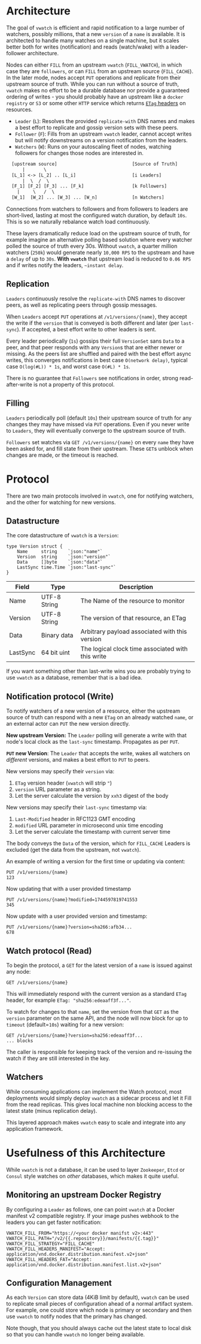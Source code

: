 # Architecture
The goal of `vwatch` is efficient and rapid notification to a large number of
watchers, possibly millions, that a new `version` of a `name` is available.
It is architected to handle many watches on a single machine, but it
scales better both for writes (notification) and reads (watch/wake) with a
leader-follower architecture.

Nodes can either `FILL` from an upstream `vwatch` (`FILL_VWATCH`), in which
case they are `followers`, or can `FILL` from an upstream source (`FILL_CACHE`).
In the later mode, nodes accept `PUT` operations and replicate from their
upstream source of truth. While you can run without a source of truth,
`vwatch` makes no effort to be a durable database nor provide a guaranteed
ordering of writes - you should probably have an upstream like a
`docker registry` or `S3` or some other `HTTP` service which returns
[`ETag` headers](https://en.wikipedia.org/wiki/HTTP_ETag) on resources.

* `Leader` (`L`): Resolves the provided `replicate-with` DNS names and makes a
  best effort to replicate and gossip version sets with these peers.
* `Follower` (`F`): Fills from an upstream `vwatch` leader, cannot accept
  writes but will notify downstreams on a version notification from the
  leaders.
* `Watchers` (`W`): Runs on your autoscaling fleet of nodes, watching followers
  for changes those nodes are interested in.

```txt
  [upstream source]                            [Source of Truth]
      |       \
  [L_1] <-> [L_2] .. [L_i]                     [i Leaders]
      |  \  /  \
  [F_1] [F_2] [F_3] ... [F_k]                  [k Followers]
    |     \   /  \
  [W_1]  [W_2] ... [W_3] ... [W_n]             [n Watchers]
```
Connections from watchers to followers and from followers to leaders are
short-lived, lasting at most the configured watch duration, by default `10s`.
This is so we naturally rebalance watch load continuously.

These layers dramatically reduce load on the upstream source of truth, for
example imagine an alternative polling based solution where every watcher
polled the source of truth every 30s. Without `vwatch`, a quarter million
watchers (`250k`) would generate nearly `10,000 RPS` to the upstream
and have a `delay` of up to `30s`. **With `vwatch`** that upstream load is
reduced to `0.06 RPS` and if writes notify the leaders, `~instant delay`.

## Replication
`Leaders` continuously resolve the `replicate-with` DNS names to discover
peers, as well as replicating peers through gossip messages.

When `Leaders` accept `PUT` operations at `/v1/versions/{name}`, they accept
the write if the `version` that is conveyed is both different and later
(per `last-sync`). If accepted, a best effort write to other leaders is sent.

Every leader periodically (`1s`) gossips their full `VersionSet` sans `Data` to
a peer, and that peer responds with any `Version`s that are either newer
or missing. As the peers list are shuffled and paired with the best effort async
writes, this converges notifications in best case `O(network delay)`,
typical case `O(log(#L)) * 1s`, and worst case `O(#L) * 1s`.

There is no guarantee that `Followers` see notifications in order, strong
read-after-write is not a property of this protocol.

## Filling
`Leaders` periodically poll (default `10s`)  their upstream source of truth
for any changes they may have missed via `PUT` operations. Even if you never
write to `Leaders`, they will eventually converge to the upstream source of
truth.

`Followers` set watches via `GET /v1/versions/{name}` on every `name` they
have been asked for, and fill state from their upstream. These `GET`s unblock
when changes are made, or the timeout is reached.

# Protocol
There are two main protocols involved in `vwatch`, one for notifying watchers,
and the other for watching for new versions.

## Datastructure
The core datastructure of `vwatch` is a `Version`:
```golang
type Version struct {
	Name     string    `json:"name"`
	Version  string    `json:"version"`
	Data     []byte    `json:"data"`
	LastSync time.Time `json:"last-sync"`
}
```

| Field | Type | Description |
| ----- | ---- | ----------- |
| Name  | UTF-8 String | The Name of the resource to monitor |
| Version | UTF-8 String | The version of that resource, an ETag |
| Data    | Binary data  | Arbitrary payload associated with this version |
| LastSync | 64 bit uint | The logical clock time associated with this write |

If you want something other than last-write wins you are probably trying to use
`vwatch` as a database, remember that is a bad idea.

## Notification protocol (Write)
To notify watchers of a new version of a resource, either the upstream source
of truth can respond with a new `ETag` on an already watched `name`, or an
external actor can `PUT` the new version directly.

**New upstream Version:** The `Leader` polling will generate a write with that
   node's local clock as the `last-sync` timestamp. Propagates as per `PUT`.

**`PUT` new Version**: The `Leader` that accepts the write, wakes all watchers
   on _different_ versions, and makes a best effort to `PUT` to peers.

New versions may specify their `version` via:
1. `ETag` version header (`vwatch` will strip `"`)
1. `version` URL parameter as a string.
2. Let the server calculate the version by `xxh3` digest of the body

New versions may specify their `last-sync` timestamp via:
1. `Last-Modified` header in RFC1123 GMT encoding
2. `modified` URL parameter in microsecond unix time encoding
3. Let the server calculate the timestamp with current server time

The body conveys the `Data` of the version, which for `FILL_CACHE` Leaders
is excluded (get the data from the upstream, not `vwatch`).

An example of writing a version for the first time or updating via content:
```
PUT /v1/versions/{name}
123
```

Now updating that with a user provided timestamp
```
PUT /v1/versions/{name}?modified=1744597819741553
345
```
Now update with a user provided version and timestamp:
```
PUT /v1/versions/{name}?version=sha266:afb34...
678
```

## Watch protocol (Read)
To begin the protocol, a `GET` for the latest version of a `name` is issued
against any node:
```
GET /v1/versions/{name}
```

This will immediately respond with the current version as a standard `ETag`
header, for example `ETag: "sha256:edeaaff3f..."`.

To watch for changes to that `name`, set the version from that `GET` as the
`version` parameter on the same API, and the node will now block for up to
`timeout` (default=`10s`) waiting for a new version:
```
GET /v1/versions/{name}?version=sha256:edeaaff3f...
... blocks
```

The caller is responsible for keeping track of the version and re-issuing the
watch if they are still interested in the key.

## Watchers
While consuming applications can implement the Watch protocol, most deployments
would simply deploy `vwatch` as a sidecar process and let it Fill from the
read replicas. This gives local machine non blocking access to the latest
state (minus replication delay).

This layered approach makes `vwatch` easy to scale and integrate into any
application framework.

# Usefulness of this Architecture
While `vwatch` is not a database, it can be used to layer `Zookeeper`, `Etcd`
or `Consul` style watches on _other_ databases, which makes it quite useful.

## Monitoring an upstream Docker Registry
By configuring a `Leader` as follows, one can point `vwatch` at a Docker
manifest v2 compatible registry. If your image pushes webhook to the leaders
you can get faster notification:

```
VWATCH_FILL_FROM="https://<your docker manifst v2>:443"
VWATCH_FILL_PATH="/v2/{{.repository}}/manifests/{{.tag}}"
VWATCH_FILL_STRATEGY="FILL_CACHE"
VWATCH_FILL_HEADERS_MANIFEST="Accept: application/vnd.docker.distribution.manifest.v2+json"
VWATCH_FILL_HEADERS_FAT="Accept: application/vnd.docker.distribution.manifest.list.v2+json"
```

## Configuration Management
As each `Version` can store data (4KiB limit by default), `vwatch` can be used
to replicate small pieces of configuration ahead of a normal artifact system.
For example, one could store which node is primary or secondary and then use
`vwatch` to notify nodes that the primary has changed.

Note though, that you should always cache out the latest state to local disk
so that you can handle `vwatch` no longer being available.